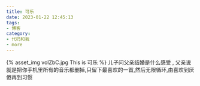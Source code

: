 ```yaml
---
title: 可乐
date: 2023-01-22 12:45:13
tags:
- 博客
category:
- 代码和我
- more
---
```

{% asset_img volZbC.jpg This is 可乐 %}
儿子问父亲结婚是什么感受 ,   父亲说就是把你手机里所有的音乐都删掉,只留下最喜欢的一首,然后无限循环,由喜欢到厌倦再到习惯